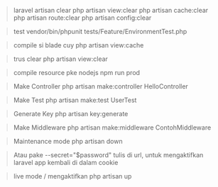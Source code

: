 >laravel artisan clear
php artisan view:clear 
php artisan cache:clear
php artisan route:clear
php artisan config:clear

>test
vendor/bin/phpunit tests/Feature/EnvironmentTest.php

>compile si blade cuy
php artisan view:cache

>trus clear 
php artisan view:clear

>compile resource pke nodejs
npm run prod

>Make Controller
php artisan make:controller HelloController

>Make Test
php artisan make:test UserTest

>Generate Key
php artisan key:generate

>Make Middleware
php artisan make:middleware ContohMiddleware

>Maintenance mode 
php artisan down

>Atau pake --secret="$password" 
tulis di url, untuk mengaktifkan laravel app kembali di dalam cookie

>live mode / mengaktifkan
php artisan up